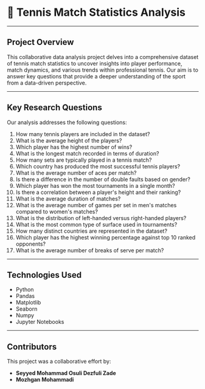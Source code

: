 # 🎾 Tennis Match Statistics Analysis

---

## Project Overview

This collaborative data analysis project delves into a comprehensive dataset of tennis match statistics to uncover insights into player performance, match dynamics, and various trends within professional tennis. Our aim is to answer key questions that provide a deeper understanding of the sport from a data-driven perspective.

---

## Key Research Questions

Our analysis addresses the following questions:

 1. How many tennis players are included in the dataset? 
2. What is the average height of the players? 
3. Which player has the highest number of wins? 
4. What is the longest match recorded in terms of duration? 
5. How many sets are typically played in a tennis match? 
6. Which country has produced the most successful tennis players? 
7. What is the average number of aces per match? 
8. Is there a difference in the number of double faults based on gender? 
9. Which player has won the most tournaments in a single month? 
10. Is there a correlation between a player's height and their ranking? 
11. What is the average duration of matches? 
12. What is the average number of games per set in men's matches compared to women's 
matches?
13. What is the distribution of left-handed versus right-handed players? 
14. What is the most common type of surface used in tournaments? 
15. How many distinct countries are represented in the dataset? 
16. Which player has the highest winning percentage against top 10 ranked opponents? 
17. What is the average number of breaks of serve per match?

---

## Technologies Used

* Python
* Pandas 
* Matplotlib
* Seaborn
* Numpy
* Jupyter Notebooks

---

## Contributors

This project was a collaborative effort by:

* **Seyyed Mohammad Osuli Dezfuli Zade**
* **Mozhgan Mohammadi**
